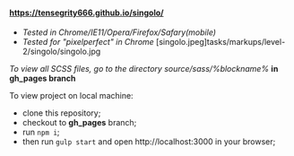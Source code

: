#### https://tensegrity666.github.io/singolo/

* _Tested in Chrome/IE11/Opera/Firefox/Safary(mobile)_
* _Tested for "pixelperfect" in Chrome_ [singolo.jpeg]tasks/markups/level-2/singolo/singolo.jpg

_To view all SCSS files, go to the directory source/sass/%blockname%_ __in gh_pages branch__


To view project on local machine:
* clone this repository;
* checkout to __gh_pages__ branch;
* run ``npm i``;
* then run ``gulp start`` and open http://localhost:3000 in your browser;
